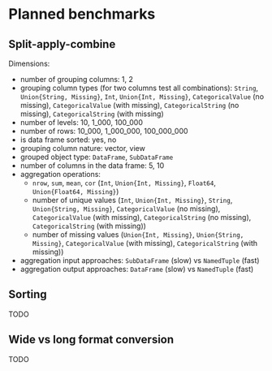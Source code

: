 # Planned benchmarks

## Split-apply-combine

Dimensions:
- number of grouping columns: 1, 2
- grouping column types (for two columns test all combinations): `String`, `Union{String, Missing}`, `Int`, `Union{Int, Missing}`, `CategoricalValue` (no missing), `CategoricalValue` (with missing), `CategoricalString` (no missing), `CategoricalString` (with missing)
- number of levels: 10, 1_000, 100_000
- number of rows: 10_000, 1_000_000, 100_000_000
- is data frame sorted: yes, no
- grouping column nature: vector, view
- grouped object type: `DataFrame`, `SubDataFrame`
- number of columns in the data frame: 5, 10
- aggregation operations:
    - `nrow`, `sum`, `mean`, `cor` (`Int`, `Union{Int, Missing}`, `Float64`, `Union{Float64, Missing}`)
    - number of unique values (`Int`, `Union{Int, Missing}`, `String`, `Union{String, Missing}`, `CategoricalValue` (no missing), `CategoricalValue` (with missing), `CategoricalString` (no missing), `CategoricalString` (with missing))
    - number of missing values (`Union{Int, Missing}`, `Union{String, Missing}`, `CategoricalValue` (with missing), `CategoricalString` (with missing))
- aggregation input approaches: `SubDataFrame` (slow) vs `NamedTuple` (fast)
- aggregation output approaches: `DataFrame` (slow) vs `NamedTuple` (fast)

## Sorting

TODO

## Wide vs long format conversion

TODO